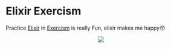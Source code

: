 # Elixir Exercism

Practice [Elixir](https://elixir-lang.org/) in [Exercism](http://exercism.io/) is really Fun, elixir makes me happy😙

<p align="center">
  <img src="https://elixir-lang.org/images/logo/logo.png" />
</p>
